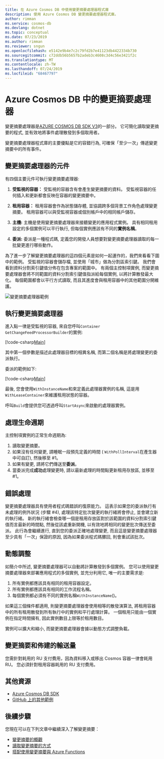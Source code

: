 ```yaml
---
title: 在 Azure Cosmos DB 中使用變更摘要處理器程式庫
description: 使用 Azure Cosmos DB 變更摘要處理器程式庫。
author: rimman
ms.service: cosmos-db
ms.devlang: dotnet
ms.topic: conceptual
ms.date: 07/23/2019
ms.author: rimman
ms.reviewer: sngun
ms.openlocfilehash: e5142e9b4e7c2c79fd2b7e41123db4422334b730
ms.sourcegitcommit: c72ddb56b5657b2adeb3c4608c3d4c56e3421f2c
ms.translationtype: MT
ms.contentlocale: zh-TW
ms.lasthandoff: 07/24/2019
ms.locfileid: "68467797"
---
```

# <a name="change-feed-processor-in-azure-cosmos-db"></a>Azure Cosmos DB 中的變更摘要處理器 

變更摘要處理器是[AZURE COSMOS DB SDK V3](https://github.com/Azure/azure-cosmos-dotnet-v3)的一部分。 它可簡化讀取變更摘要的程式, 並有效地將事件處理散發到多個取用者。

變更摘要處理器程式庫的主要優點是它的容錯行為, 可確保「至少一次」傳遞變更摘要中的所有事件。

## <a name="components-of-the-change-feed-processor"></a>變更摘要處理器的元件

有四個主要元件可執行變更摘要處理器: 

1. **受監視的容器：** 受監視的容器含有會產生變更摘要的資料。 受監視容器的任何插入和更新都會反映在容器的變更摘要中。

1. **租用容器：** 租用容器會作為狀態儲存體, 並協調跨多個背景工作角色處理變更摘要。 租用容器可以與受監視容器或個別帳戶中的相同帳戶儲存。 

1. **主機:** 主機是使用變更摘要處理器來接聽變更的應用程式實例。 具有相同租用設定的多個實例可以平行執行, 但每個實例應該有不同的**實例名稱**。 

1. **委派:** 委派是一種程式碼, 定義您的開發人員想要對變更摘要處理器讀取的每一批變更進行哪些動作。 

為了進一步了解變更摘要處理器的這四個元素是如何一起運作的，我們來看看下圖中的範例。 受監視的容器會儲存檔, 並使用「城市」做為分割區索引鍵。 我們會看到資料分割索引鍵值分佈在包含專案的範圍中。 有兩個主控制項實例, 而變更摘要處理器會將不同範圍的資料分割索引鍵值指派給每個實例, 以將計算散發最大化。 每個範圍都會以平行方式讀取, 而且其進度會與租用容器中的其他範圍分開維護。

![變更摘要處理器範例](./media/change-feed-processor/changefeedprocessor.png)

## <a name="implementing-the-change-feed-processor"></a>執行變更摘要處理器

進入點一律是受監視的容器, 來自您呼叫`Container` `GetChangeFeedProcessorBuilder`的實例:

[!code-csharp[Main](~/samples-cosmosdb-dotnet-change-feed-processor/src/Program.cs?name=DefineProcessor)]

其中第一個參數是描述此處理器目標的相異名稱, 而第二個名稱是將處理變更的委派執行。 

委派的範例如下:

[!code-csharp[Main](~/samples-cosmosdb-dotnet-change-feed-processor/src/Program.cs?name=Delegate)]

最後, 您會使用`WithInstanceName`和來定義此處理器實例的名稱, 這是用`WithLeaseContainer`來維護租用狀態的容器。

呼叫`Build`會提供您可透過呼叫`StartAsync`來啟動的處理器實例。

## <a name="processing-life-cycle"></a>處理生命週期

主控制項實例的正常生命週期為:

1. 讀取變更摘要。
1. 如果沒有任何變更, 請睡眠一段預先定義的時間 ( `WithPollInterval`在產生器中可自訂), 然後移至 #1。
1. 如果有變更, 請將它們傳送至**委派**。
1. 當委派完成**成功**處理變更時, 請以最新處理的時間點更新租用存放區, 並移至 #1。

## <a name="error-handling"></a>錯誤處理

變更摘要處理器具有使用者程式碼錯誤的復原能力。 這表示如果您的委派執行有未處理的例外狀況 (步驟 #4), 處理該特定批次變更的執行緒將會停止, 並會建立新的執行緒。 新的執行緒會檢查哪一個是租用存放區對於該範圍的資料分割索引鍵值而言最新的時間點, 然後從該處重新開機, 以有效地將相同的變更批次傳送至委派。 此行為會繼續進行, 直到您的委派正確地處理變更, 而且這是變更摘要處理器至少具有「一次」保證的原因, 因為如果委派程式碼擲回, 則會重試該批次。

## <a name="dynamic-scaling"></a>動態調整

如簡介中所述, 變更摘要處理器可以自動將計算散發到多個實例。 您可以使用變更摘要處理器來部署應用程式的多個實例, 並充分利用它, 唯一的主要需求是:

1. 所有實例都應該具有相同的租用容器設定。
1. 所有實例都應該具有相同的工作流程名稱。
1. 每個實例都必須有不同的實例名稱`WithInstanceName`()。

如果這三個條件都適用, 則變更摘要處理器會使用相等的散發演算法, 將租用容器中的所有租用散發到所有執行中的實例和平行處理計算。 一個租用只能由一個實例在指定時間擁有, 因此實例數目上限等於租用數目。

實例可以擴大和縮小, 而變更摘要處理器會據以動態方式調整負載。

## <a name="change-feed-and-provisioned-throughput"></a>變更摘要和佈建的輸送量

您需針對耗用的 RU 支付費用，因為資料移入或移出 Cosmos 容器一律會耗用 RU。 您必須針對租用容器耗用的 RU 支付費用。

## <a name="additional-resources"></a>其他資源

* [Azure Cosmos DB SDK](sql-api-sdk-dotnet.md)
* [GitHub 上的其他範例](https://github.com/Azure-Samples/cosmos-dotnet-change-feed-processor)

## <a name="next-steps"></a>後續步驟

您現在可以在下列文章中繼續深入了解變更摘要：

* [變更摘要的概觀](change-feed.md)
* [讀取變更摘要的方式](read-change-feed.md)
* [搭配使用變更摘要與 Azure Functions](change-feed-functions.md)
